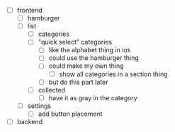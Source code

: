 - [ ] frontend
  - [ ] hamburger
  - [ ] list
    - [ ] categories
    - [ ] "quick select" categories
      - [ ] like the alphabet thing in ios
      - [ ] could use the hamburger thing
      - [ ] could make my own thing
        - [ ] show all categories in a section thing
      - [ ] but do this part later
    - [ ] collected
      - [ ] have it as gray in the category
  - [ ] settings
    - [ ] add button placement
- [ ] backend
